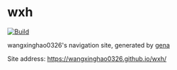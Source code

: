# wxh

[![Build](https://github.com/Wangxinghao0326/wxh/actions/workflows/generate.yml/badge.svg)](https://github.com/Wangxinghao0326/wxh/actions/workflows/generate.yml)

wangxinghao0326's navigation site, generated by [gena](https://github.com/x1ah/gena)

Site address: https://wangxinghao0326.github.io/wxh/